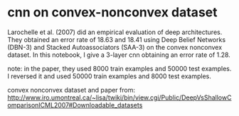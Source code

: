 # cnn on convex-nonconvex dataset

Larochelle et al. (2007) did an empirical evaluation of deep architectures. They obtained an error rate of 18.63 and 18.41 using Deep Belief Networks (DBN-3) and Stacked Autoassociators (SAA-3) on the convex nonconvex dataset. In this notebook, I give a 3-layer cnn obtaining an error rate of 1.28.

note: in the paper, they used 8000 train examples and 50000 test examples. I reversed it and used 50000 train examples and 8000 test examples.

convex nonconvex dataset and paper from: 
http://www.iro.umontreal.ca/~lisa/twiki/bin/view.cgi/Public/DeepVsShallowComparisonICML2007#Downloadable_datasets
